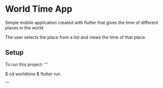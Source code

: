 # World Time App
Simple mobile application created with flutter that gives the time of different places in the world.

The user selects the place from a list and views the time of that place.

## Setup
To run this project:
'''

$ cd worldtime
$ flutter run

'''
